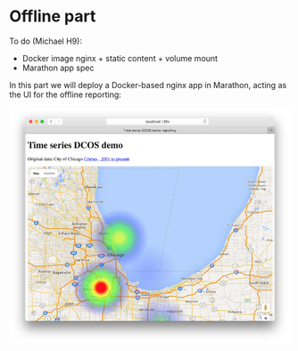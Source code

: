 # Offline part

To do (Michael H9):

- Docker image nginx + static content + volume mount
- Marathon app spec

In this part we will deploy a Docker-based nginx app in Marathon, acting as the UI for the offline reporting:

![Marathon apps deployed](../img/offline-reporting.png)
